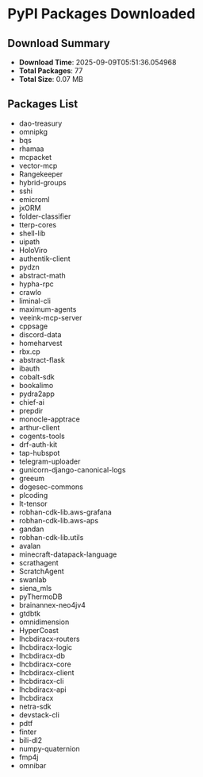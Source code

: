 # PyPI Packages Downloaded

## Download Summary
- **Download Time**: 2025-09-09T05:51:36.054968
- **Total Packages**: 77
- **Total Size**: 0.07 MB

## Packages List
- dao-treasury
- omnipkg
- bqs
- rhamaa
- mcpacket
- vector-mcp
- Rangekeeper
- hybrid-groups
- sshi
- emicroml
- jxORM
- folder-classifier
- tterp-cores
- shell-lib
- uipath
- HoloViro
- authentik-client
- pydzn
- abstract-math
- hypha-rpc
- crawlo
- liminal-cli
- maximum-agents
- veeink-mcp-server
- cppsage
- discord-data
- homeharvest
- rbx.cp
- abstract-flask
- ibauth
- cobalt-sdk
- bookalimo
- pydra2app
- chief-ai
- prepdir
- monocle-apptrace
- arthur-client
- cogents-tools
- drf-auth-kit
- tap-hubspot
- telegram-uploader
- gunicorn-django-canonical-logs
- greeum
- dogesec-commons
- plcoding
- lt-tensor
- robhan-cdk-lib.aws-grafana
- robhan-cdk-lib.aws-aps
- gandan
- robhan-cdk-lib.utils
- avalan
- minecraft-datapack-language
- scrathagent
- ScratchAgent
- swanlab
- siena_mls
- pyThermoDB
- brainannex-neo4jv4
- gtdbtk
- omnidimension
- HyperCoast
- lhcbdiracx-routers
- lhcbdiracx-logic
- lhcbdiracx-db
- lhcbdiracx-core
- lhcbdiracx-client
- lhcbdiracx-cli
- lhcbdiracx-api
- lhcbdiracx
- netra-sdk
- devstack-cli
- pdtf
- finter
- bili-dl2
- numpy-quaternion
- fmp4j
- omnibar
